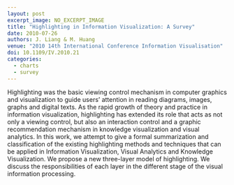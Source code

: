 ```yaml
---
layout: post
excerpt_image: NO_EXCERPT_IMAGE
title: "Highlighting in Information Visualization: A Survey"
date: 2010-07-26
authors: J. Liang & M. Huang
venue: "2010 14th International Conference Information Visualisation"
doi: 10.1109/IV.2010.21
categories:
  - charts
  - survey
---
```

Highlighting was the basic viewing control mechanism in computer graphics and visualization to guide users’ attention in reading diagrams, images, graphs and digital texts. As the rapid growth of theory and practice in information visualization, highlighting has extended its role that acts as not only a viewing control, but also an interaction control and a graphic recommendation mechanism in knowledge visualization and visual analytics. In this work, we attempt to give a formal summarization and classification of the existing highlighting methods and techniques that can be applied in Information Visualization, Visual Analytics and Knowledge Visualization. We propose a new three-layer model of highlighting. We discuss the responsibilities of each layer in the different stage of the visual information processing.
